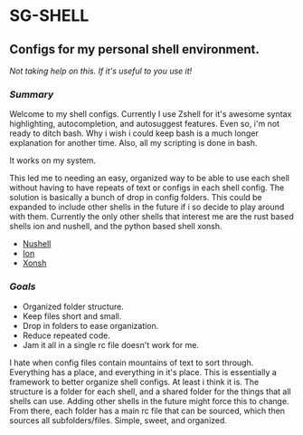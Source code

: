 # SG-SHELL
## Configs for my personal shell environment.
*Not taking help on this. If it's useful to you use it!*
### *Summary*
Welcome to my shell configs. Currently I use Zshell for it's awesome syntax highlighting, autocompletion, and autosuggest features. Even so, i'm not ready to ditch bash. Why i wish i could keep bash is a much longer explanation for another time. Also, all my scripting is done in bash.

It works on my system.

This led me to needing an easy, organized way to be able to use each shell without having to have repeats of text or configs in each shell config. The solution is basically a bunch of drop in config folders. This could be expanded to include other shells in the future if i so decide to play around with them. Currently the only other shells that interest me are the rust based shells ion and nushell, and the python based shell xonsh.

 - [Nushell](https://github.com/nushell/nushell)
 - [Ion](https://github.com/redox-os/ion)
 - [Xonsh](https://github.com/xonsh/xonsh)

### *Goals*
 - Organized folder structure.
 - Keep files short and small.
 - Drop in folders to ease organization.
 - Reduce repeated code.
 - Jam it all in a single rc file doesn't work for me.

I hate when config files contain mountains of text to sort through. Everything has a place, and everything in it's place. This is essentially a framework to better organize shell configs. At least i think it is. The structure is a folder for each shell, and a shared folder for the things that all shells can use. Adding other shells in the future might force this to change. From there, each folder has a main rc file that can be sourced, which then sources all subfolders/files. Simple, sweet, and organized.
